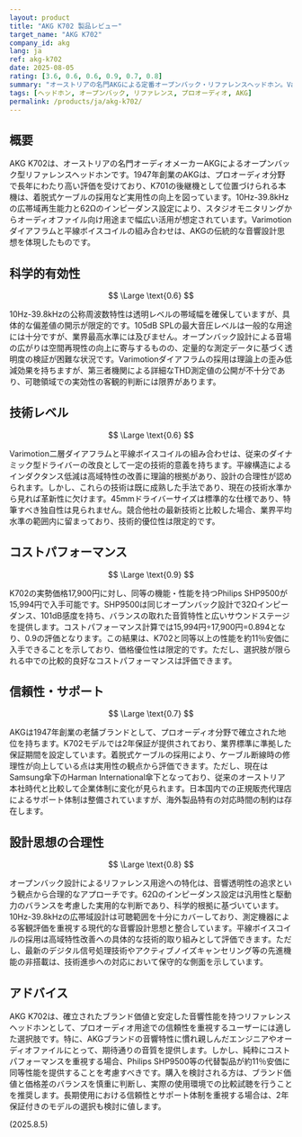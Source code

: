 ```yaml
---
layout: product
title: "AKG K702 製品レビュー"
target_name: "AKG K702"
company_id: akg
lang: ja
ref: akg-k702
date: 2025-08-05
rating: [3.6, 0.6, 0.6, 0.9, 0.7, 0.8]
summary: "オーストリアの名門AKGによる定番オープンバック・リファレンスヘッドホン。Varimotionダイアフラムと平線ボイスコイルを採用した伝統的設計だが、同等性能の競合製品が より安価に入手可能な現在、コストパフォーマンスの優位性は限定的となっている。"
tags: [ヘッドホン, オープンバック, リファレンス, プロオーディオ, AKG]
permalink: /products/ja/akg-k702/
---
```


## 概要

AKG K702は、オーストリアの名門オーディオメーカーAKGによるオープンバック型リファレンスヘッドホンです。1947年創業のAKGは、プロオーディオ分野で長年にわたり高い評価を受けており、K701の後継機として位置づけられる本機は、着脱式ケーブルの採用など実用性の向上を図っています。10Hz-39.8kHzの広帯域再生能力と62Ωのインピーダンス設定により、スタジオモニタリングからオーディオファイル向け用途まで幅広い活用が想定されています。Varimotionダイアフラムと平線ボイスコイルの組み合わせは、AKGの伝統的な音響設計思想を体現したものです。

## 科学的有効性

$$ \Large \text{0.6} $$

10Hz-39.8kHzの公称周波数特性は透明レベルの帯域幅を確保していますが、具体的な偏差値の開示が限定的です。105dB SPLの最大音圧レベルは一般的な用途には十分ですが、業界最高水準には及びません。オープンバック設計による音場の広がりは空間再現性の向上に寄与するものの、定量的な測定データに基づく透明度の検証が困難な状況です。Varimotionダイアフラムの採用は理論上の歪み低減効果を持ちますが、第三者機関による詳細なTHD測定値の公開が不十分であり、可聴領域での実効性の客観的判断には限界があります。

## 技術レベル

$$ \Large \text{0.6} $$

Varimotion二層ダイアフラムと平線ボイスコイルの組み合わせは、従来のダイナミック型ドライバーの改良として一定の技術的意義を持ちます。平線構造によるインダクタンス低減は高域特性の改善に理論的根拠があり、設計の合理性が認められます。しかし、これらの技術は既に成熟した手法であり、現在の技術水準から見れば革新性に欠けます。45mmドライバーサイズは標準的な仕様であり、特筆すべき独自性は見られません。競合他社の最新技術と比較した場合、業界平均水準の範囲内に留まっており、技術的優位性は限定的です。

## コストパフォーマンス

$$ \Large \text{0.9} $$

K702の実勢価格17,900円に対し、同等の機能・性能を持つPhilips SHP9500が15,994円で入手可能です。SHP9500は同じオープンバック設計で32Ωインピーダンス、101dB感度を持ち、バランスの取れた音質特性と広いサウンドステージを提供します。コストパフォーマンス計算では15,994円÷17,900円=0.894となり、0.9の評価となります。この結果は、K702と同等以上の性能を約11％安価に入手できることを示しており、価格優位性は限定的です。ただし、選択肢が限られる中での比較的良好なコストパフォーマンスは評価できます。

## 信頼性・サポート

$$ \Large \text{0.7} $$

AKGは1947年創業の老舗ブランドとして、プロオーディオ分野で確立された地位を持ちます。K702モデルでは2年保証が提供されており、業界標準に準拠した保証期間を設定しています。着脱式ケーブルの採用により、ケーブル断線時の修理性が向上している点は実用性の観点から評価できます。ただし、現在はSamsung傘下のHarman International傘下となっており、従来のオーストリア本社時代と比較して企業体制に変化が見られます。日本国内での正規販売代理店によるサポート体制は整備されていますが、海外製品特有の対応時間の制約は存在します。

## 設計思想の合理性

$$ \Large \text{0.8} $$

オープンバック設計によるリファレンス用途への特化は、音響透明性の追求という観点から合理的なアプローチです。62Ωのインピーダンス設定は汎用性と駆動力のバランスを考慮した実用的な判断であり、科学的根拠に基づいています。10Hz-39.8kHzの広帯域設計は可聴範囲を十分にカバーしており、測定機器による客観評価を重視する現代的な音響設計思想と整合しています。平線ボイスコイルの採用は高域特性改善への具体的な技術的取り組みとして評価できます。ただし、最新のデジタル信号処理技術やアクティブノイズキャンセリング等の先進機能の非搭載は、技術進歩への対応において保守的な側面を示しています。

## アドバイス

AKG K702は、確立されたブランド価値と安定した音響性能を持つリファレンスヘッドホンとして、プロオーディオ用途での信頼性を重視するユーザーには適した選択肢です。特に、AKGブランドの音響特性に慣れ親しんだエンジニアやオーディオファイルにとって、期待通りの音質を提供します。しかし、純粋にコストパフォーマンスを重視する場合、Philips SHP9500等の代替製品が約11％安価に同等性能を提供することを考慮すべきです。購入を検討される方は、ブランド価値と価格差のバランスを慎重に判断し、実際の使用環境での比較試聴を行うことを推奨します。長期使用における信頼性とサポート体制を重視する場合は、2年保証付きのモデルの選択も検討に値します。

(2025.8.5)
